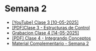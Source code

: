# Semana 2

- [[YouTube] Clase 3 [10-05-2025]](https://campus-informatorio.chaco.gob.ar/mod/bigbluebuttonbn/bbb_view.php?action=play&bn=24&rid=62&rtype=presentation)
- [[PDF]Clase 3 - Estructuras de Control](./pdfs/Etapa%202-%20Clase%203.pdf)
- [Grabacion Clase 4 [14-05-2025]](placeholder-for-recording-link)
- [[PDF] Clase 4 - Integrando Conceptos](./pdfs/Clase%204%20-%20Integrando%20Conceptos.pdf)
- [Material Complementario - Semana 2](./pdfs/Material%20Complementario%20-%20Semana%202.pdf)
